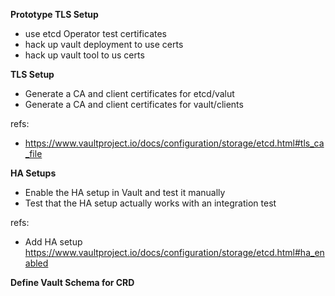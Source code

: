 **Prototype TLS Setup**

- use etcd Operator test certificates
- hack up vault deployment to use certs
- hack up vault tool to us certs

**TLS Setup**

- Generate a CA and client certificates for etcd/valut
- Generate a CA and client certificates for vault/clients

refs:

- https://www.vaultproject.io/docs/configuration/storage/etcd.html#tls_ca_file

**HA Setups**

- Enable the HA setup in Vault and test it manually
- Test that the HA setup actually works with an integration test

refs:

- Add HA setup https://www.vaultproject.io/docs/configuration/storage/etcd.html#ha_enabled

**Define Vault Schema for CRD**
